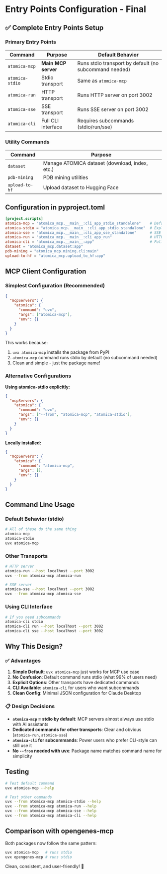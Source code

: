 # Entry Points Configuration - Final

## ✅ Complete Entry Points Setup

### Primary Entry Points

| Command | Purpose | Default Behavior |
|---------|---------|------------------|
| `atomica-mcp` | **Main MCP server** | Runs stdio transport by default (no subcommand needed) |
| `atomica-stdio` | Stdio transport | Same as `atomica-mcp` |
| `atomica-run` | HTTP transport | Runs HTTP server on port 3002 |
| `atomica-sse` | SSE transport | Runs SSE server on port 3002 |
| `atomica-cli` | Full CLI interface | Requires subcommands (stdio/run/sse) |

### Utility Commands

| Command | Purpose |
|---------|---------|
| `dataset` | Manage ATOMICA dataset (download, index, etc.) |
| `pdb-mining` | PDB mining utilities |
| `upload-to-hf` | Upload dataset to Hugging Face |

## Configuration in pyproject.toml

```toml
[project.scripts]
atomica-mcp = "atomica_mcp.__main__:cli_app_stdio_standalone"    # Default: stdio
atomica-stdio = "atomica_mcp.__main__:cli_app_stdio_standalone"  # Explicit stdio
atomica-sse = "atomica_mcp.__main__:cli_app_sse_standalone"      # SSE server
atomica-run = "atomica_mcp.__main__:cli_app_run"                 # HTTP server
atomica-cli = "atomica_mcp.__main__:app"                         # Full CLI with subcommands
dataset = "atomica_mcp.dataset:app"
pdb-mining = "atomica_mcp.mining.cli:main"
upload-to-hf = "atomica_mcp.upload_to_hf:app"
```

## MCP Client Configuration

### Simplest Configuration (Recommended)

```json
{
  "mcpServers": {
    "atomica": {
      "command": "uvx",
      "args": ["atomica-mcp"],
      "env": {}
    }
  }
}
```

This works because:
1. `uvx atomica-mcp` installs the package from PyPI
2. `atomica-mcp` command runs stdio by default (no subcommand needed)
3. Clean and simple - just the package name!

### Alternative Configurations

**Using atomica-stdio explicitly:**
```json
{
  "mcpServers": {
    "atomica": {
      "command": "uvx",
      "args": ["--from", "atomica-mcp", "atomica-stdio"],
      "env": {}
    }
  }
}
```

**Locally installed:**
```json
{
  "mcpServers": {
    "atomica": {
      "command": "atomica-mcp",
      "args": [],
      "env": {}
    }
  }
}
```

## Command Line Usage

### Default Behavior (stdio)
```bash
# All of these do the same thing
atomica-mcp
atomica-stdio
uvx atomica-mcp
```

### Other Transports
```bash
# HTTP server
atomica-run --host localhost --port 3002
uvx --from atomica-mcp atomica-run

# SSE server
atomica-sse --host localhost --port 3002
uvx --from atomica-mcp atomica-sse
```

### Using CLI Interface
```bash
# If you need subcommands
atomica-cli stdio
atomica-cli run --host localhost --port 3002
atomica-cli sse --host localhost --port 3002
```

## Why This Design?

### ✅ Advantages

1. **Simple Default**: `uvx atomica-mcp` just works for MCP use case
2. **No Confusion**: Default command runs stdio (what 99% of users need)
3. **Explicit Options**: Other transports have dedicated commands
4. **CLI Available**: `atomica-cli` for users who want subcommands
5. **Clean Config**: Minimal JSON configuration for Claude Desktop

### 📋 Design Decisions

- **`atomica-mcp` = stdio by default**: MCP servers almost always use stdio with AI assistants
- **Dedicated commands for other transports**: Clear and obvious (`atomica-run`, `atomica-sse`)
- **`atomica-cli` for subcommands**: Power users who prefer CLI-style can still use it
- **No `--from` needed with uvx**: Package name matches command name for simplicity

## Testing

```bash
# Test default command
uvx atomica-mcp --help

# Test other commands
uvx --from atomica-mcp atomica-stdio --help
uvx --from atomica-mcp atomica-run --help
uvx --from atomica-mcp atomica-sse --help
uvx --from atomica-mcp atomica-cli --help
```

## Comparison with opengenes-mcp

Both packages now follow the same pattern:
```bash
uvx atomica-mcp   # runs stdio
uvx opengenes-mcp # runs stdio
```

Clean, consistent, and user-friendly! 🎉


